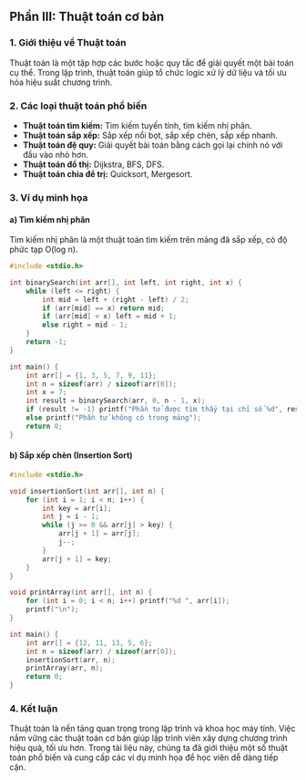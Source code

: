 ## Phần III: Thuật toán cơ bản

### 1. Giới thiệu về Thuật toán
Thuật toán là một tập hợp các bước hoặc quy tắc để giải quyết một bài toán cụ thể. Trong lập trình, thuật toán giúp tổ chức logic xử lý dữ liệu và tối ưu hóa hiệu suất chương trình.

### 2. Các loại thuật toán phổ biến
- **Thuật toán tìm kiếm:** Tìm kiếm tuyến tính, tìm kiếm nhị phân.
- **Thuật toán sắp xếp:** Sắp xếp nổi bọt, sắp xếp chèn, sắp xếp nhanh.
- **Thuật toán đệ quy:** Giải quyết bài toán bằng cách gọi lại chính nó với đầu vào nhỏ hơn.
- **Thuật toán đồ thị:** Dijkstra, BFS, DFS.
- **Thuật toán chia để trị:** Quicksort, Mergesort.

### 3. Ví dụ minh họa
#### a) Tìm kiếm nhị phân
Tìm kiếm nhị phân là một thuật toán tìm kiếm trên mảng đã sắp xếp, có độ phức tạp O(log n).
```c
#include <stdio.h>

int binarySearch(int arr[], int left, int right, int x) {
    while (left <= right) {
        int mid = left + (right - left) / 2;
        if (arr[mid] == x) return mid;
        if (arr[mid] < x) left = mid + 1;
        else right = mid - 1;
    }
    return -1;
}

int main() {
    int arr[] = {1, 3, 5, 7, 9, 11};
    int n = sizeof(arr) / sizeof(arr[0]);
    int x = 7;
    int result = binarySearch(arr, 0, n - 1, x);
    if (result != -1) printf("Phần tử được tìm thấy tại chỉ số %d", result);
    else printf("Phần tử không có trong mảng");
    return 0;
}
```

#### b) Sắp xếp chèn (Insertion Sort)
```c
#include <stdio.h>

void insertionSort(int arr[], int n) {
    for (int i = 1; i < n; i++) {
        int key = arr[i];
        int j = i - 1;
        while (j >= 0 && arr[j] > key) {
            arr[j + 1] = arr[j];
            j--;
        }
        arr[j + 1] = key;
    }
}

void printArray(int arr[], int n) {
    for (int i = 0; i < n; i++) printf("%d ", arr[i]);
    printf("\n");
}

int main() {
    int arr[] = {12, 11, 13, 5, 6};
    int n = sizeof(arr) / sizeof(arr[0]);
    insertionSort(arr, n);
    printArray(arr, n);
    return 0;
}
```

### 4. Kết luận
Thuật toán là nền tảng quan trọng trong lập trình và khoa học máy tính. Việc nắm vững các thuật toán cơ bản giúp lập trình viên xây dựng chương trình hiệu quả, tối ưu hơn. Trong tài liệu này, chúng ta đã giới thiệu một số thuật toán phổ biến và cung cấp các ví dụ minh họa để học viên dễ dàng tiếp cận.

